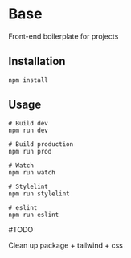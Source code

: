 # Base

Front-end boilerplate for projects

## Installation

```
npm install 
```

## Usage

```
# Build dev 
npm run dev

# Build production 
npm run prod

# Watch
npm run watch

# Stylelint 
npm run stylelint

# eslint 
npm run eslint
```

#TODO 

Clean up package + tailwind + css
